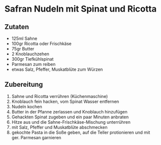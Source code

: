 # Safran Nudeln mit Spinat und Ricotta

## Zutaten

- 125ml Sahne
- 100gr Ricotta oder Frischkäse
- 75gr Butter
- 2 Knoblauchzehen
- 300gr Tiefkühlspinat
- Parmesan zum reiben
- etwas Salz, Pfeffer, Muskatblüte zum Würzen

## Zubereitung

1. Sahne und Ricotta verrühren (Küchenmaschine)
1. Knoblauch fein hacken, vom Spinat Wasser entfernen
1. Nudeln kochen
1. Butter in der Pfanne zerlassen und Knoblauch hinzufügen
1. Gehackten Spinat zugeben und ein paar Minuten anbraten
1. Hitze aus und die Sahne-Frischkäse-Mischung unterrühren
1. mit Salz, Pfeffer und Muskatblüte abschmecken
1. gekochte Pasta in die Soße geben, auf die Teller protionieren und mit ger. Parmesan garnieren